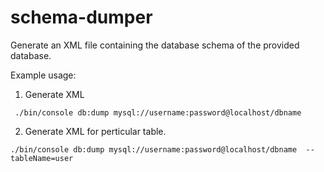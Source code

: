 schema-dumper
=============

Generate an XML file containing the database schema of the provided database.

Example usage:

1. Generate XML
```
 ./bin/console db:dump mysql://username:password@localhost/dbname

```

2. Generate XML for perticular table.
```
./bin/console db:dump mysql://username:password@localhost/dbname  --tableName=user

```

